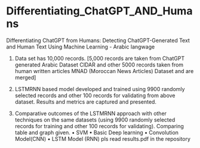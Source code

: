 # Differentiating_ChatGPT_AND_Humans
Differentiating ChatGPT from Humans: Detecting ChatGPT-Generated Text and Human Text Using Machine Learning - Arabic langwage

1.	Data set has 10,000 records. [5,000 records are taken from ChatGPT generated Arabic Dataset CIDAR  and other 5000 records taken from human written articles MNAD (Moroccan News Articles) Dataset  and are merged]

2.	LSTMRNN based model developed and trained using 9900 randomly selected records and other 100 records for validating from above dataset.  Results and metrics are captured and presented. 

3.	Comparative outcomes of the LSTMRNN approach with other techniques on the same datasets (using 9900 randomly selected records for training and other 100 records for validating). Comparing table and graph given.
•	SVM
•	Basic Deep learning
•	Convolution Model(CNN)
•	LSTM Model  (RNN)
pls read results.pdf in the repository
